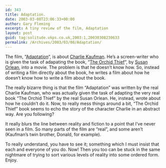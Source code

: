 ```yaml
---
id: 343
title: Adaptation.
date: 2003-03-08T23:06:33+00:00
author: Gary Fleming
excerpt: A tiny review of the film, Adaptation
layout: post
guid: tag:solitude.vkps.co.uk,2003:1,20030308230633
permalink: /Archives/2003/03/08/Adaptation/
---
```

The film, &#8220;[Adaptation](http://www.sonypictures.com/movies/adaptation/)&#8220;, is about [Charlie Kaufman](http://beingcharliekaufman.tripod.com/). He&#8217;s a screen-writer who is given the task of adapating the book, &#8220;[The Orchid Thief](http://www.amazon.com/exec/obidos/ASIN/044900371X/susanorleanco-20/104-6104560-9522340)&#8220;, by [Susan Orlean](http://www.susanorlean.com/), into a movie. The problem is that he doesn&#8217;t know how. So, instead of writing a film directly about the book, he writes a film about how he doesn&#8217;t know how to write a film about the book.

The really bizarre thing is that the film &#8220;Adaptation&#8221; was written by the real Charlie Kaufman, who was actually given the task of adapting the very real book &#8220;The Orchid Thief&#8221; by the real Susan Orlean. He, instead, wrote about how he couldn&#8217;t do it. Now, to really mess things around a bit, &#8220;The Orchid Thief&#8221; book seems to echo the story of the character Charlie in an abstract way. Are you following?

It really blurs the line between reality and fiction to a point that I&#8217;ve never seen in a film. So many parts of the film are &#8220;real&#8221;, and some aren&#8217;t (Kaufman&#8217;s twin brother, Donald, for example).

To really understand, you have to see it; something which I must insist that each and everyone of you do. Now! Then you too can be stuck in the same nightmare of trying to sort various levels of reality into some ordered form. Enjoy.